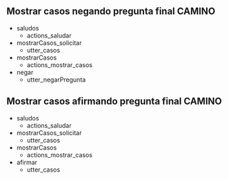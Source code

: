 ## Mostrar casos negando pregunta final CAMINO
* saludos
  - actions_saludar
* mostrarCasos_solicitar
  - utter_casos
* mostrarCasos
  - actions_mostrar_casos
* negar
  - utter_negarPregunta

## Mostrar casos afirmando pregunta final CAMINO
* saludos
  - actions_saludar
* mostrarCasos_solicitar
  - utter_casos
* mostrarCasos
  - actions_mostrar_casos
* afirmar
  - utter_casos
